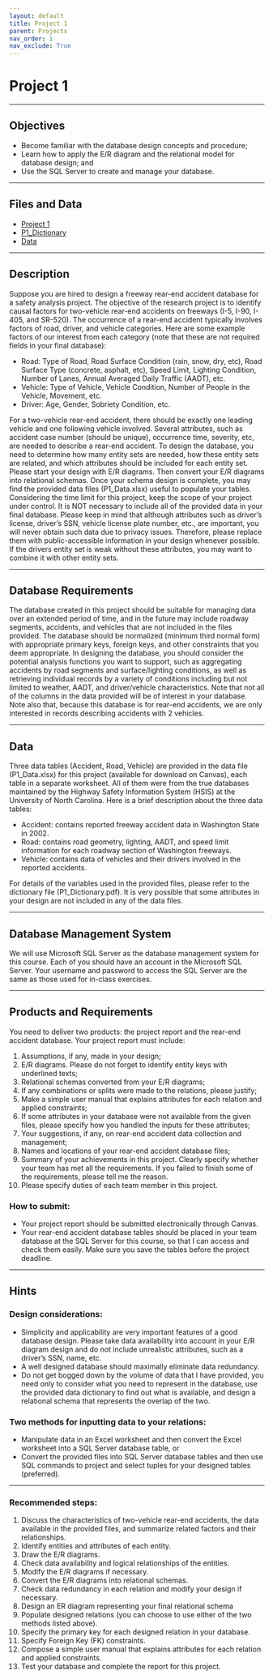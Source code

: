 ```yaml
---
layout: default
title: Project 1
parent: Projects
nav_order: 1
nav_exclude: True
---
```


# Project 1

---

## Objectives
*	Become familiar with the database design concepts and procedure; 
*	Learn how to apply the E/R diagram and the relational model for database design; and 
*	Use the SQL Server to create and manage your database. 

---
## Files and Data
* <a href="{{ site.baseurl }}/Files/Projects/Project_1.pdf"><i class='fa fa-file-pdf-o'></i> Project 1 </a>
* <a href="{{ site.baseurl }}/Files/Projects/P1_Dictionary.pdf"><i class='fa fa-file-pdf-o'></i> P1_Dictionary </a>
* <a href="{{ site.baseurl }}/Files/Projects/P1_Data.xlsx"><i class='fa fa-table'></i> Data </a>


---

## Description

Suppose you are hired to design a freeway rear-end accident database for a safety analysis project. The objective of the research project is to identify causal factors for two-vehicle rear-end accidents on freeways (I-5, I-90, I-405, and SR-520).
The occurrence of a rear-end accident typically involves factors of road, driver, and vehicle categories. Here are some example factors of our interest from each category (note that these are not required fields in your final database):

* Road: Type of Road, Road Surface Condition (rain, snow, dry, etc), Road Surface Type (concrete, asphalt, etc), Speed Limit, Lighting Condition, Number of Lanes, Annual Averaged Daily Traffic (AADT), etc. 
* Vehicle: Type of Vehicle, Vehicle Condition, Number of People in the Vehicle, Movement, etc. 
* Driver: Age, Gender, Sobriety Condition, etc.

For a two-vehicle rear-end accident, there should be exactly one leading vehicle and one following vehicle involved. Several attributes, such as accident case number (should be unique), occurrence time, severity, etc, are needed to describe a rear-end accident.
To design the database, you need to determine how many entity sets are needed, how these entity sets are related, and which attributes should be included for each entity set. Please start your design with E/R diagrams. Then convert your E/R diagrams into relational schemas. Once your schema design is complete, you may find the provided data files (P1_Data.xlsx) useful to populate your tables. Considering the time limit for this project, keep the scope of your project under control. It is NOT necessary to include all of the provided data in your final database.
Please keep in mind that although attributes such as driver’s license, driver’s SSN, vehicle license plate number, etc., are important, you will never obtain such data due to privacy issues. Therefore, please replace them with public-accessible information in your design whenever possible. If the drivers entity set is weak without these attributes, you may want to combine it with other entity sets.

---

## Database Requirements

The database created in this project should be suitable for managing data over an extended period of time, and in the future may include roadway segments, accidents, and vehicles that are not included in the files provided. The database should be normalized (minimum third normal form) with appropriate primary keys, foreign keys, and other constraints that you deem appropriate. In designing the database, you should consider the potential analysis functions you want to support, such as aggregating accidents by road segments and surface/lighting conditions, as well as retrieving individual records by a variety of conditions including but not limited to weather, AADT, and driver/vehicle characteristics. Note that not all of the columns in the data provided will be of interest in your database. Note also that, because this database is for rear-end accidents, we are only interested in records describing accidents with 2 vehicles.

---

## Data

Three data tables (Accident, Road, Vehicle) are provided in the data file (P1_Data.xlsx) for this project (available for download on Canvas), each table in a separate worksheet. All of them were from the true databases maintained by the Highway Safety Information System (HSIS) at the University of North Carolina. Here is a brief description about the three data tables: 

*	Accident: contains reported freeway accident data in Washington State in 2002. 
*	Road: contains road geometry, lighting, AADT, and speed limit information for each roadway section of Washington freeways.
*	Vehicle: contains data of vehicles and their drivers involved in the reported accidents. 

For details of the variables used in the provided files, please refer to the dictionary file (P1_Dictionary.pdf). It is very possible that some attributes in your design are not included in any of the data files.

---

## Database Management System

We will use Microsoft SQL Server as the database management system for this course. Each of you should have an account in the Microsoft SQL Server. Your username and password to access the SQL Server are the same as those used for in-class exercises.

---

## Products and Requirements

You need to deliver two products: the project report and the rear-end accident database. 
Your project report must include:
1.	Assumptions, if any, made in your design;
2.	E/R diagrams. Please do not forget to identify entity keys with underlined texts;
3.	Relational schemas converted from your E/R diagrams;
4.	If any combinations or splits were made to the relations, please justify;
5.	Make a simple user manual that explains attributes for each relation and applied constraints;
6.	If some attributes in your database were not available from the given files, please specify how you handled the inputs for these attributes;
7.	Your suggestions, if any, on rear-end accident data collection and management; 
8.	Names and locations of your rear-end accident database files;
9.	Summary of your achievements in this project. Clearly specify whether your team has met all the requirements. If you failed to finish some of the requirements, please tell me the reason.
10.	Please specify duties of each team member in this project.

### How to submit:
*	Your project report should be submitted electronically through Canvas.
*	Your rear-end accident database tables should be placed in your team database at the SQL Server for this course, so that I can access and check them easily. Make sure you save the tables before the project deadline.

---

## Hints

### Design considerations: 
*	Simplicity and applicability are very important features of a good database design. Please take data availability into account in your E/R diagram design and do not include unrealistic attributes, such as a driver’s SSN, name, etc.
*	A well designed database should maximally eliminate data redundancy.
*	Do not get bogged down by the volume of data that I have provided, you need only to consider what you need to represent in the database, use the provided data dictionary to find out what is available, and design a relational schema that represents the overlap of the two.
 
### Two methods for inputting data to your relations: 
*	Manipulate data in an Excel worksheet and then convert the Excel worksheet into a SQL Server database table, or
*	Convert the provided files into SQL Server database tables and then use SQL commands to project and select tuples for your designed tables (preferred). 

---

### Recommended steps: 
1.	Discuss the characteristics of two-vehicle rear-end accidents, the data available in the provided files, and summarize related factors and their relationships. 
2.	Identify entities and attributes of each entity. 
3.	Draw the E/R diagrams.
4.	Check data availability and logical relationships of the entities. 
5.	Modify the E/R diagrams if necessary.
6.	Convert the E/R diagrams into relational schemas. 
7.	Check data redundancy in each relation and modify your design if necessary.  
8.	Design an ER diagram representing your final relational schema
9.	Populate designed relations (you can choose to use either of the two methods listed above).
10.	Specify the primary key for each designed relation in your database. 
11.	Specify Foreign Key (FK) constraints. 
12.	Compose a simple user manual that explains attributes for each relation and applied constraints. 
13.	Test your database and complete the report for this project.

<!--
---

## Basic button styles

### Links that look like buttons

<div class="code-example" markdown="1">
[Link button](http://example.com/){: .btn }

[Link button](http://example.com/){: .btn .btn-purple }
[Link button](http://example.com/){: .btn .btn-blue }
[Link button](http://example.com/){: .btn .btn-green }

[Link button](http://example.com/){: .btn .btn-outline }
</div>
```markdown
[Link button](http://example.com/){: .btn }

[Link button](http://example.com/){: .btn .btn-purple }
[Link button](http://example.com/){: .btn .btn-blue }
[Link button](http://example.com/){: .btn .btn-green }

[Link button](http://example.com/){: .btn .btn-outline }
```

### Button element

GitHub Flavored Markdown does not support the `button` element, so you'll have to use inline HTML for this:

<div class="code-example">
<button type="button" name="button" class="btn">Button element</button>
</div>
```html
<button type="button" name="button" class="btn">Button element</button>
```

---

## Using utilities with buttons

### Button size

Wrap the button in a container that uses the [font-size utility classes]({{ site.baseurl }}{% link docs/utilities/typography.md %}) to scale buttons:

<div class="code-example" markdown="1">
<span class="fs-6">
[Big ass button](http://example.com/){: .btn }
</span>

<span class="fs-3">
[Tiny ass button](http://example.com/){: .btn }
</span>
</div>
```markdown
<span class="fs-8">
[Link button](http://example.com/){: .btn }
</span>

<span class="fs-3">
[Tiny ass button](http://example.com/){: .btn }
</span>
```

### Spacing between buttons

Use the [margin utility classes]({{ site.baseurl }}{% link docs/utilities/layout.md %}#spacing) to add spacing between two buttons in the same block.

<div class="code-example" markdown="1">
[Button with space](http://example.com/){: .btn .btn-purple .mr-2 }
[Button ](http://example.com/){: .btn .btn-blue .mr-2 }

[Button with more space](http://example.com/){: .btn .btn-green .mr-4 }
[Button ](http://example.com/){: .btn .btn-blue }
</div>
```markdown
[Button with space](http://example.com/){: .btn .btn-purple .mr-2 }
[Button ](http://example.com/){: .btn .btn-blue }

[Button with more space](http://example.com/){: .btn .btn-green .mr-4 }
[Button ](http://example.com/){: .btn .btn-blue }
```
-->